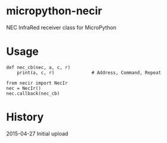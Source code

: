 # micropython-necir
NEC InfraRed receiver class for MicroPython


# Usage
    def nec_cb(nec, a, c, r)
        print(a, c, r)				# Address, Command, Repeat

    from necir import NecIr
    nec = NecIr()
    nec.callback(nec_cb)

# History
2015-04-27 Initial upload
